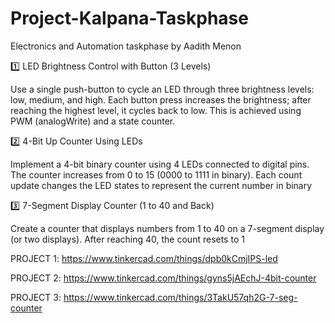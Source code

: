 # Project-Kalpana-Taskphase
Electronics and Automation taskphase by Aadith Menon

1️⃣ LED Brightness Control with Button (3 Levels)

Use a single push-button to cycle an LED through three brightness levels: low, medium, and high. Each button press increases the brightness; after reaching the highest level, it cycles back to low. This is achieved using PWM (analogWrite) and a state counter.



2️⃣ 4-Bit Up Counter Using LEDs

Implement a 4-bit binary counter using 4 LEDs connected to digital pins. The counter increases from 0 to 15 (0000 to 1111 in binary). Each count update changes the LED states to represent the current number in binary



3️⃣ 7-Segment Display Counter (1 to 40 and Back)

Create a counter that displays numbers from 1 to 40 on a 7-segment display (or two displays). After reaching 40, the count resets to 1

 
PROJECT 1:
https://www.tinkercad.com/things/dpb0kCmjIPS-led

PROJECT 2:
https://www.tinkercad.com/things/gyns5jAEchJ-4bit-counter

PROJECT 3:
https://www.tinkercad.com/things/3TakU57qh2G-7-seg-counter
